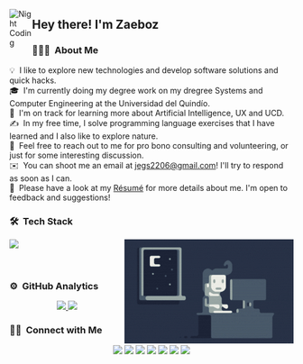 <img alt="Night Coding" src="./assets/Hand%20Wave.gif" width='40' align="left"/><h2>Hey there! I'm Zaeboz</h2>

<!-- ## 👋 &nbsp;Hey there! I'm Zaeboz -->

### 👨🏻‍💻 &nbsp;About Me

💡 &nbsp;I like to explore new technologies and develop software solutions and quick hacks.\
🎓 &nbsp;I'm currently doing my degree work on my dregree Systems and Computer Engineering at the Universidad del Quindío.\
🌱 &nbsp;I'm on track for learning more about Artificial Intelligence, UX and UCD.\
✍️ &nbsp;In my free time, I solve programming language exercises that I have learned and I also like to explore nature.\
💬 &nbsp;Feel free to reach out to me for pro bono consulting and volunteering, or just for some interesting discussion.\
✉️ &nbsp;You can shoot me an email at jegs2206@gmail.com! I'll try to respond as soon as I can.\
📄 &nbsp;Please have a look at my [Résumé](https://jegs2206.hackerresume.io/d261f4c7-7e2f-4d38-8a61-a9489324dd74) for more details about me. I'm open to feedback and suggestions!

### 🛠 &nbsp;Tech Stack
<img alt="Night Coding" src="https://raw.githubusercontent.com/AVS1508/AVS1508/master/assets/Night-Coding.gif" align="right"/>
<!--tech stack icons-->
<!--tech stack icons-->
<p align="left">
  <a href="https://skillicons.dev">
    <img src="https://skillicons.dev/icons?i=c,java,py,go,php,css,html,js,matlab,r,mysql,firebase,figma,git,github,postman,docker,eclipse,vscode,idea,linux&perline=7" />
  </a>
</p>
<br>
<!-------------------------->

### ⚙️ &nbsp;GitHub Analytics

<p align="center">
  <a href="https://github.com/Zaeboz">
    <img height="160em" src="https://github-readme-stats-eight-theta.vercel.app/api?username=Zaeboz&show_icons=true&theme=algolia&include_all_commits=true&count_private=true"/>
    <img height="160em" src="https://github-readme-stats-eight-theta.vercel.app/api/top-langs/?username=Zaeboz&layout=compact&langs_count=8&theme=algolia"/>
  </a>
</p>

### 🤝🏻 &nbsp;Connect with Me

<p align="center">
  <a href="https://www.linkedin.com/in/zaeboz"><img src="https://img.shields.io/badge/-Juan%20Enmanuel%20G-0077B5?style=flat&logo=Linkedin&logoColor=white"/></a>
  <a href="https://www.hackerrank.com/profile/jegs2206"><img src="https://img.shields.io/badge/-@jegs2206-00EA64?style=flat&logo=HackerRank&logoColor=black"/></a>
  <a href="mailto:jegs2206@gmail.com"><img src="https://img.shields.io/badge/-jegs2206@gmail.com-D14836?style=flat&logo=Gmail&logoColor=white"/></a>
  <a href="https://www.instagram.com/old.woods/"><img src="https://img.shields.io/badge/-@old.woods-E4405F?style=flat&logo=Instagram&logoColor=white"/></a>
  <a href="https://www.facebook.com/juanenmanuel.gutierrezsanchez/"><img src="https://img.shields.io/badge/-@JEGS-1877F2?style=flat&logo=Facebook&logoColor=white"/></a>
  <a href="https://twitter.com/Old_woodss"><img src="https://img.shields.io/badge/-@Old_woodss-000000?style=flat&logo=X&logoColor=white"/></a>
  <a href="https://wa.me/573103591148"><img src="https://img.shields.io/badge/-@Juan E-25D366?style=flat&logo=WhatsApp&logoColor=white"/></a>
</p>
